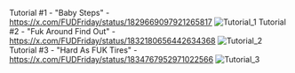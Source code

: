 Tutorial #1 - "Baby Steps" - https://x.com/FUDFriday/status/1829669097921265817
![Tutorial_1](https://github.com/user-attachments/assets/bbac692a-4b27-42f7-954c-80d60fb27bb3)
Tutorial #2 - "Fuk Around Find Out" - https://x.com/FUDFriday/status/1832180656442634368
![Tutorial_2](https://github.com/user-attachments/assets/73ae1409-219e-47a0-9e53-24bcf140b8bd)
Tutorial #3 - "Hard As FUK Tires" - https://x.com/FUDFriday/status/1834767952971022566
![Tutorial_3](https://github.com/user-attachments/assets/2814acf7-a77b-441b-b314-2f02527fb7d9)
